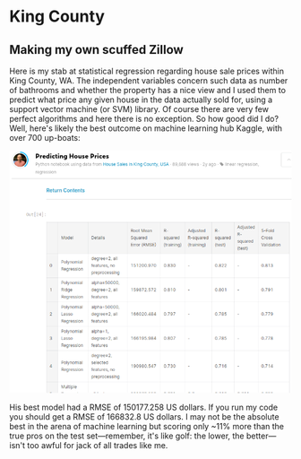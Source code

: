 # King County
## Making my own scuffed Zillow

Here is my stab at statistical regression regarding house sale prices within
King County, WA. The independent variables concern such data as number of
bathrooms and whether the property has a nice view and I used them to predict
what price any given house in the data actually sold for, using a support
vector machine (or SVM) library. Of course there are very few perfect
algorithms and here there is no exception. So how good did I do? Well, here's
likely the best outcome on machine learning hub Kaggle, with over 700
up-boats:

![Likely the best outcome on the data](best-model-on-kaggle.png)

His best model had a RMSE of 150177.258 US dollars. If you run my code you
should get a RMSE of 166832.8 US dollars. I may not be the absolute best in
the arena of machine learning but scoring only ~11% more than the true pros on
the test set—remember, it's like golf: the lower, the better—isn't too awful
for jack of all trades like me. 
